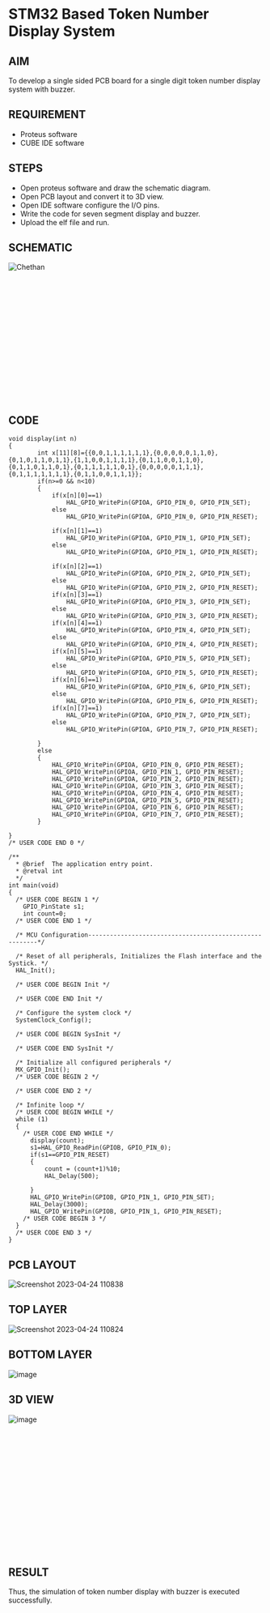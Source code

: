 # STM32 Based Token Number Display System

## AIM
To develop a single sided PCB board for a single digit token number display system with buzzer.

## REQUIREMENT
* Proteus software
* CUBE IDE software

## STEPS
- Open proteus software and draw the schematic diagram.
- Open PCB layout and convert it to 3D view.
- Open IDE software configure the I/O pins.
- Write the code for seven segment display and buzzer.
- Upload the elf file and run.

## SCHEMATIC

![Chethan](https://user-images.githubusercontent.com/75234991/235116376-579f49a9-8f33-4a4c-a862-ac75abb1c086.png)

<br><br><br><br><br><br><br><br><br><br><br><br><br><br>

## CODE
```python3
void display(int n)
{
		int x[11][8]={{0,0,1,1,1,1,1,1},{0,0,0,0,0,1,1,0},{0,1,0,1,1,0,1,1},{1,1,0,0,1,1,1,1},{0,1,1,0,0,1,1,0},{0,1,1,0,1,1,0,1},{0,1,1,1,1,1,0,1},{0,0,0,0,0,1,1,1},{0,1,1,1,1,1,1,1},{0,1,1,0,0,1,1,1}};
		if(n>=0 && n<10)
		{
			if(x[n][0]==1)
				HAL_GPIO_WritePin(GPIOA, GPIO_PIN_0, GPIO_PIN_SET);
			else
				HAL_GPIO_WritePin(GPIOA, GPIO_PIN_0, GPIO_PIN_RESET);

			if(x[n][1]==1)
				HAL_GPIO_WritePin(GPIOA, GPIO_PIN_1, GPIO_PIN_SET);
			else
				HAL_GPIO_WritePin(GPIOA, GPIO_PIN_1, GPIO_PIN_RESET);

			if(x[n][2]==1)
				HAL_GPIO_WritePin(GPIOA, GPIO_PIN_2, GPIO_PIN_SET);
			else
				HAL_GPIO_WritePin(GPIOA, GPIO_PIN_2, GPIO_PIN_RESET);
			if(x[n][3]==1)
				HAL_GPIO_WritePin(GPIOA, GPIO_PIN_3, GPIO_PIN_SET);
			else
				HAL_GPIO_WritePin(GPIOA, GPIO_PIN_3, GPIO_PIN_RESET);
			if(x[n][4]==1)
				HAL_GPIO_WritePin(GPIOA, GPIO_PIN_4, GPIO_PIN_SET);
			else
				HAL_GPIO_WritePin(GPIOA, GPIO_PIN_4, GPIO_PIN_RESET);
			if(x[n][5]==1)
				HAL_GPIO_WritePin(GPIOA, GPIO_PIN_5, GPIO_PIN_SET);
			else
				HAL_GPIO_WritePin(GPIOA, GPIO_PIN_5, GPIO_PIN_RESET);
			if(x[n][6]==1)
				HAL_GPIO_WritePin(GPIOA, GPIO_PIN_6, GPIO_PIN_SET);
			else
				HAL_GPIO_WritePin(GPIOA, GPIO_PIN_6, GPIO_PIN_RESET);
			if(x[n][7]==1)
				HAL_GPIO_WritePin(GPIOA, GPIO_PIN_7, GPIO_PIN_SET);
			else
				HAL_GPIO_WritePin(GPIOA, GPIO_PIN_7, GPIO_PIN_RESET);

		}
		else
		{
			HAL_GPIO_WritePin(GPIOA, GPIO_PIN_0, GPIO_PIN_RESET);
			HAL_GPIO_WritePin(GPIOA, GPIO_PIN_1, GPIO_PIN_RESET);
			HAL_GPIO_WritePin(GPIOA, GPIO_PIN_2, GPIO_PIN_RESET);
			HAL_GPIO_WritePin(GPIOA, GPIO_PIN_3, GPIO_PIN_RESET);
			HAL_GPIO_WritePin(GPIOA, GPIO_PIN_4, GPIO_PIN_RESET);
			HAL_GPIO_WritePin(GPIOA, GPIO_PIN_5, GPIO_PIN_RESET);
			HAL_GPIO_WritePin(GPIOA, GPIO_PIN_6, GPIO_PIN_RESET);
			HAL_GPIO_WritePin(GPIOA, GPIO_PIN_7, GPIO_PIN_RESET);
		}

}
/* USER CODE END 0 */

/**
  * @brief  The application entry point.
  * @retval int
  */
int main(void)
{
  /* USER CODE BEGIN 1 */
	GPIO_PinState s1;
	int count=0;
  /* USER CODE END 1 */

  /* MCU Configuration--------------------------------------------------------*/

  /* Reset of all peripherals, Initializes the Flash interface and the Systick. */
  HAL_Init();

  /* USER CODE BEGIN Init */

  /* USER CODE END Init */

  /* Configure the system clock */
  SystemClock_Config();

  /* USER CODE BEGIN SysInit */

  /* USER CODE END SysInit */

  /* Initialize all configured peripherals */
  MX_GPIO_Init();
  /* USER CODE BEGIN 2 */

  /* USER CODE END 2 */

  /* Infinite loop */
  /* USER CODE BEGIN WHILE */
  while (1)
  {
    /* USER CODE END WHILE */
	  display(count);
	  s1=HAL_GPIO_ReadPin(GPIOB, GPIO_PIN_0);
	  if(s1==GPIO_PIN_RESET)
	  {
		  count = (count+1)%10;
		  HAL_Delay(500);

	  }
	  HAL_GPIO_WritePin(GPIOB, GPIO_PIN_1, GPIO_PIN_SET);
	  HAL_Delay(3000);
	  HAL_GPIO_WritePin(GPIOB, GPIO_PIN_1, GPIO_PIN_RESET);
    /* USER CODE BEGIN 3 */
  }
  /* USER CODE END 3 */
}
```
## PCB LAYOUT
![Screenshot 2023-04-24 110838](https://github.com/Y-CHETHAN/TokenNumberDisplaySystem/assets/75234991/99759304-5d8e-499d-b4d1-d1fdcf710013)


## TOP LAYER

![Screenshot 2023-04-24 110824](https://user-images.githubusercontent.com/65499285/233920231-ee96c0ea-20cb-4e57-90e3-9312bd1cdae3.png)

## BOTTOM LAYER

![image](https://user-images.githubusercontent.com/65499285/235099368-1df410ce-d866-4d57-a4da-d4afe1463bb5.png)

## 3D VIEW

![image](https://user-images.githubusercontent.com/65499285/235099324-ffc8dd62-0957-4f60-9a1b-3a9a9e795e19.png)

<br><br><br><br><br><br><br><br><br><br><br><br><br><br>

## RESULT
Thus, the simulation of token number display with buzzer is executed successfully.
